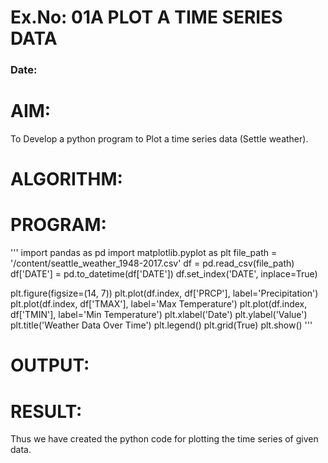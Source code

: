 # Ex.No: 01A PLOT A TIME SERIES DATA
###  Date: 

# AIM:
To Develop a python program to Plot a time series data (Settle weather).
# ALGORITHM:

# PROGRAM:
'''
import pandas as pd
import matplotlib.pyplot as plt
file_path = '/content/seattle_weather_1948-2017.csv'
df = pd.read_csv(file_path)
df['DATE'] = pd.to_datetime(df['DATE'])
df.set_index('DATE', inplace=True)

plt.figure(figsize=(14, 7))
plt.plot(df.index, df['PRCP'], label='Precipitation')
plt.plot(df.index, df['TMAX'], label='Max Temperature')
plt.plot(df.index, df['TMIN'], label='Min Temperature')
plt.xlabel('Date')
plt.ylabel('Value')
plt.title('Weather Data Over Time')
plt.legend()
plt.grid(True)
plt.show()
'''










# OUTPUT:






# RESULT:
Thus we have created the python code for plotting the time series of given data.

